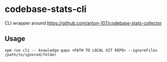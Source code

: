 # codebase-stats-cli

CLI wrapper around https://github.com/anton-107/codebase-stats-collector

## Usage

```
npm run cli -- knowledge-gaps <PATH TO LOCAL GIT REPO> --ignoreFiles /path/to/ignored/folder
```
